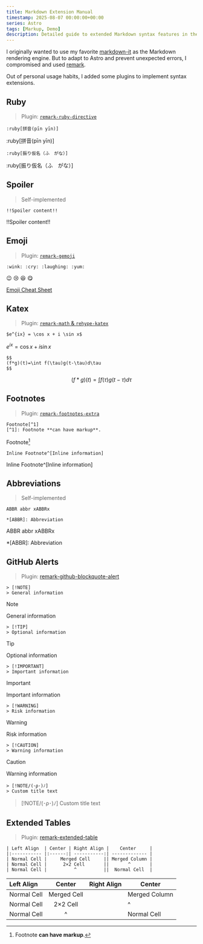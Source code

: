 ```yaml
---
title: Markdown Extension Manual
timestamp: 2025-08-07 00:00:00+00:00
series: Astro
tags: [Markup, Demo]
description: Detailed guide to extended Markdown syntax features in the theme, including Ruby annotations, abbreviations, spoiler text, and other special markup syntax.
---
```


I originally wanted to use my favorite [markdown-it](https://github.com/markdown-it/markdown-it) as the Markdown rendering engine. But to adapt to Astro and prevent unexpected errors, I compromised and used [remark](https://github.com/remarkjs/remark).

Out of personal usage habits, I added some plugins to implement syntax extensions.

## Ruby

> Plugin: [`remark-ruby-directive`](https://github.com/brklntmhwk/remark-ruby-directive)

```
:ruby[拼音(pīn yīn)]
```

:ruby[拼音(pīn yīn)]

```
:ruby[振り仮名（ふ　がな）]
```

:ruby[振り仮名（ふ　がな）]

## Spoiler

> Self-implemented

```
!!Spoiler content!!
```

!!Spoiler content!!

## Emoji

> Plugin: [`remark-gemoji`](https://github.com/remarkjs/remark-gemoji)

```
:wink: :cry: :laughing: :yum:
```

:wink: :cry: :laughing: :yum:

[Emoji Cheat Sheet](https://github.com/ikatyang/emoji-cheat-sheet?tab=readme-ov-file#table-of-contents)

## Katex

> Plugin: [`remark-math` & `rehype-katex`](https://github.com/remarkjs/remark-math)

```
$e^{ix} = \cos x + i \sin x$
```

$e^{ix} = \cos x + i \sin x$

```
$$
(f*g)(t)=\int f(\tau)g(t-\tau)d\tau
$$
```

$$
(f*g)(t)=\int f(\tau)g(t-\tau)d\tau
$$

## Footnotes

> Plugin: [`remark-footnotes-extra`](https://github.com/miaobuao/remark-footnotes-extra)

```
Footnote[^1]
[^1]: Footnote **can have markup**.
```

Footnote[^1]
[^1]: Footnote **can have markup**.

```
Inline Footnote^[Inline information]
```

Inline Footnote^[Inline information]

## Abbreviations

> Self-implemented

```
ABBR abbr xABBRx

*[ABBR]: Abbreviation
```

ABBR abbr xABBRx

*[ABBR]: Abbreviation

## GitHub Alerts

> Plugin: [remark-github-blockquote-alert](https://github.com/jaywcjlove/remark-github-blockquote-alert)

```
> [!NOTE]
> General information
```

> [!NOTE]
> General information

```
> [!TIP]
> Optional information
```

> [!TIP]
> Optional information

```
> [!IMPORTANT]
> Important information
```

> [!IMPORTANT]
> Important information

```
> [!WARNING]
> Risk information
```

> [!WARNING]
> Risk information

```
> [!CAUTION]
> Warning information
```

> [!CAUTION]
> Warning information

```
> [!NOTE/(･ρ･)ﾉ]
> Custom title text
```

> [!NOTE/(･ρ･)ﾉ]
> Custom title text

## Extended Tables

> Plugin: [remark-extended-table](https://github.com/wataru-chocola/remark-extended-table)

```
| Left Align  | Center | Right Align |    Center     |
|:----------- |:------:| -----------:| ------------- |
| Normal Cell |     Merged Cell     || Merged Column |
| Normal Cell |      2×2 Cell       ||       ^       |
| Normal Cell |          ^          ||  Normal Cell  |
```

| Left Align | Center | Right Align | Center |
|:- |:-:| -:| - |
| Normal Cell | Merged Cell || Merged Column |
| Normal Cell | 2×2 Cell ||^|
| Normal Cell | ^ || Normal Cell |
